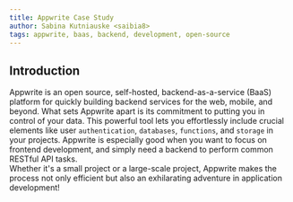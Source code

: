```yaml
---
title: Appwrite Case Study
author: Sabina Kutniauske <saibia8>
tags: appwrite, baas, backend, development, open-source
---
```


## Introduction

Appwrite is an open source, self-hosted, backend-as-a-service (BaaS) platform for quickly building backend services for the web, mobile, and beyond. What sets Appwrite apart is its commitment to putting you in control of your data. This powerful tool lets you effortlessly include crucial elements like user `authentication`, `databases`, `functions`, and `storage` in your projects. 
Appwrite is especially good when you want to focus on frontend development, and simply need a backend to perform common RESTful API tasks.<br>
Whether it's a small project or a large-scale project, Appwrite makes the process not only efficient but also an exhilarating adventure in application development!  

<!-- 
## Brief History

You may use a bullet point list or subheadings to structure a timeline of your chosen topic's history:
- 1990: Examples are invented by John Doe.
- 1991: Examples are first used in Example Project.
- 1996: Example Project is released to the public.
- 1999: John Doe steps down as CEO of Example Company.
- 2001: E.G. Group acquires Example Company for $1.23 billion.
- 2009: Anonymous leaks database of politically sensitive Examples to the public.
- 2010: E.G. Group open sources Example Project and all proprietary Examples.

## Main Features

Describe the primary purpose of the tool that you have selected. Which problems does it solve? Is there something unique about this tool? How can it be useful to developers?

You may use subheadings, tables or bullet points to structure your description:
- **Example Feature:** This feature does something for a specific reason.
- **Example Feature:** This feature does something for a specific reason.
- **Example Feature:** This feature does something for a specific reason.

Example feature table:

| Feature | Description |
| --- | --- |
| Example Feature | This feature does something for a specific reason. |
| Example Feature | This feature does something for a specific reason. |
| Example Feature | This feature does something for a specific reason. |

You may find this online tool useful for creating tables: https://www.tablesgenerator.com/markdown_tables

## Market Comparison

This section can be used to compare the advantages and disadvantages of your chosen tool to other similar tools. You may use subheadings, tables or bullet points to structure your description.

If you are writing about an open source tool, it may be a good idea to compare it to similar proprietary tools. Likewise, if you are writing about a proprietary tool, it may be a good idea to compare it to similar open source tools.

Similarly, a self hosted tool and a cloud based tool with a similar purpose may make for a good comparison.

## Getting Started

If applicable, describe how to get started with your chosen tool. By providing examples, this can help to demystify a tool and make it more accessible to beginners.

## Conclusion

This section can be used to summarize your findings. What are the main advantages and disadvantages of your chosen tool? What are the main use cases for this tool? What are the main limitations of this tool? What does the future look like for this tool?

## References

- [Example.com](https://example.com)
- *Good Examples* by John Doe, 1990
- The Example Podcast, Episode 1
- [Examples Explained](https://youtu.be/dQw4w9WgXcQ)

## Additional Resources

- [More about Examples](https://example.com)
- [Examples, the Full Course](https://youtu.be/dQw4w9WgXcQ) -->